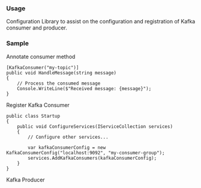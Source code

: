 ﻿### Usage
Configuration Library to assist on the configuration and registration of Kafka consumer and producer.


### Sample

Annotate consumer method
```
[KafkaConsumer("my-topic")]
public void HandleMessage(string message)
{
    // Process the consumed message
    Console.WriteLine($"Received message: {message}");
}
```

Register Kafka Consumer
```
public class Startup
{
    public void ConfigureServices(IServiceCollection services)
    {
        // Configure other services...

        var kafkaConsumerConfig = new KafkaConsumerConfig("localhost:9092", "my-consumer-group");
        services.AddKafkaConsumers(kafkaConsumerConfig);
    }
}
```

Kafka Producer
```

```
